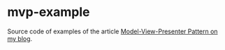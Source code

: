 # mvp-example

Source code of examples of the article [Model-View-Presenter Pattern on my blog](http://erichonorez.github.io/2016/08/19/model-view-presenter-pattern.html).
